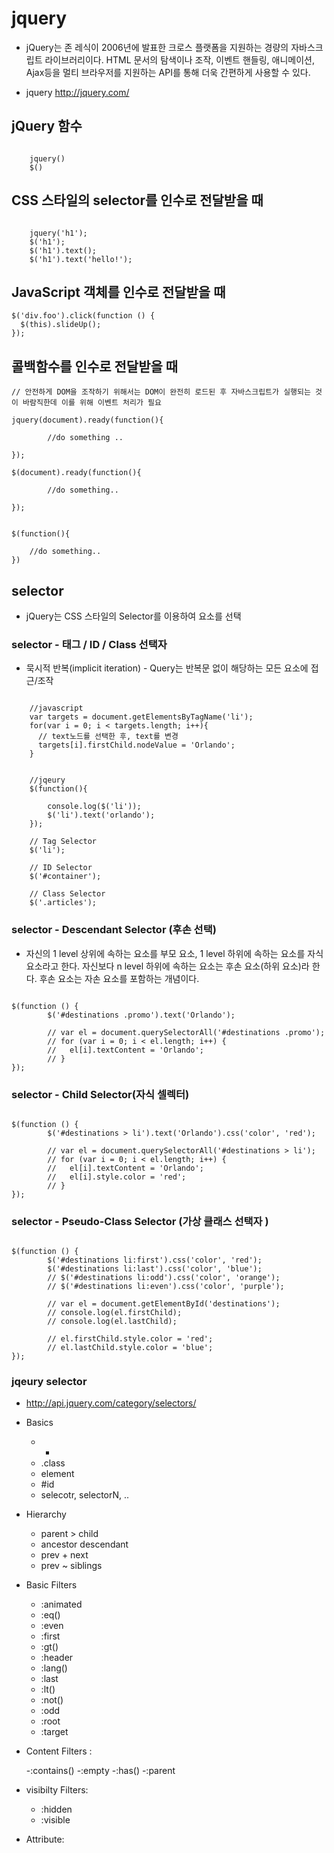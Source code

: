 # jquery

- jQuery는 존 레식이 2006년에 발표한 크로스 플랫폼을 지원하는 경량의 자바스크립트 라이브러리이다. HTML 문서의 탐색이나 조작, 이벤트 핸들링, 애니메이션, Ajax등을 멀티 브라우저를 지원하는 API를 통해 더욱 간편하게 사용할 수 있다.

- jquery <http://jquery.com/>


##  jQuery 함수
```
	
	jquery()
	$()

```

## CSS 스타일의 selector를 인수로 전달받을 때
```

	jquery('h1');
	$('h1');
	$('h1').text();
	$('h1').text('hello!');

```

## JavaScript 객체를 인수로 전달받을 때

```
$('div.foo').click(function () {
  $(this).slideUp();
});

```

## 콜백함수를 인수로 전달받을 때
```
// 안전하게 DOM을 조작하기 위해서는 DOM이 완전히 로드된 후 자바스크립트가 실행되는 것이 바람직한데 이를 위해 이벤트 처리가 필요

jquery(document).ready(function(){

		//do something ..

});

$(document).ready(function(){
		
		//do something..

});


$(function(){

	//do something..
})

```

## selector

- jQuery는 CSS 스타일의 Selector를 이용하여 요소를 선택

### selector - 태그 / ID / Class 선택자

- 묵시적 반복(implicit iteration) - Query는 반복문 없이 해당하는 모든 요소에 접근/조작

```
	
	//javascript
	var targets = document.getElementsByTagName('li');
	for(var i = 0; i < targets.length; i++){
	  // text노드를 선택한 후, text를 변경
	  targets[i].firstChild.nodeValue = 'Orlando';
	}


	//jqeury 
	$(function(){
		
		console.log($('li'));
		$('li').text('orlando');
	});
	
	// Tag Selector
	$('li');

	// ID Selector
	$('#container');

	// Class Selector
	$('.articles');

```


### selector - Descendant Selector (후손 선택)
- 자신의 1 level 상위에 속하는 요소를 부모 요소, 1 level 하위에 속하는 요소를 자식 요소라고 한다. 자신보다 n level 하위에 속하는 요소는 후손 요소(하위 요소)라 한다. 후손 요소는 자손 요소를 포함하는 개념이다.

```

$(function () {
        $('#destinations .promo').text('Orlando');

        // var el = document.querySelectorAll('#destinations .promo');
        // for (var i = 0; i < el.length; i++) {
        //   el[i].textContent = 'Orlando';
        // }
});

```      

### selector - Child Selector(자식 셀렉터)

```

$(function () {
        $('#destinations > li').text('Orlando').css('color', 'red');

        // var el = document.querySelectorAll('#destinations > li');
        // for (var i = 0; i < el.length; i++) {
        //   el[i].textContent = 'Orlando';
        //   el[i].style.color = 'red';
        // }
});

```      

### selector - Pseudo-Class Selector (가상 클래스 선택자 )

```

$(function () {
        $('#destinations li:first').css('color', 'red');
        $('#destinations li:last').css('color', 'blue');
        // $('#destinations li:odd').css('color', 'orange');
        // $('#destinations li:even').css('color', 'purple');

        // var el = document.getElementById('destinations');
        // console.log(el.firstChild);
        // console.log(el.lastChild);

        // el.firstChild.style.color = 'red';
        // el.lastChild.style.color = 'blue';
});

```

### jqeury selector 
- <http://api.jquery.com/category/selectors/>

- Basics
	- *
	- .class
	-  element
	- #id
	- selecotr, selectorN, .. 

- Hierarchy
	- parent > child
	- ancestor descendant 
	- prev + next
	- prev ~ siblings


- Basic Filters

	- :animated
	- :eq()
	- :even
	- :first
	- :gt()
	- :header
	- :lang()
	- :last
	- :lt()
	- :not()
	- :odd
	- :root
	- :target

- Content Filters :

	-:contains()
	-:empty
	-:has()
	-:parent

- visibilty Filters:
	- :hidden
	- :visible 

- Attribute:
		









